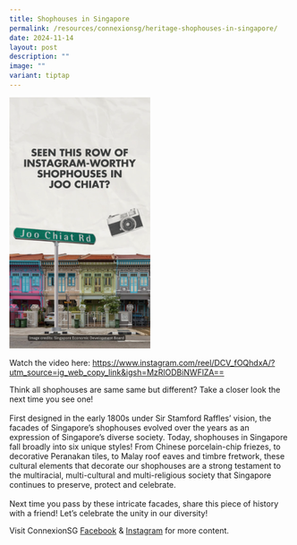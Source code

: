 ```yaml
---
title: Shophouses in Singapore
permalink: /resources/connexionsg/heritage-shophouses-in-singapore/
date: 2024-11-14
layout: post
description: ""
image: ""
variant: tiptap
---
```

<p></p>
<div class="isomer-image-wrapper">
<img style="width: 50%;" height="auto" width="100%" alt="Shophouses in Singapore" src="/images/Shophouses_in_Singapore.png">
</div>
<p>Watch the video here: <a href="https://www.instagram.com/reel/DCV_fOQhdxA/?utm_source=ig_web_copy_link&amp;igsh=MzRlODBiNWFlZA==" rel="noopener noreferrer nofollow" target="_blank">https://www.instagram.com/reel/DCV_fOQhdxA/?utm_source=ig_web_copy_link&amp;igsh=MzRlODBiNWFlZA==</a>
</p>
<p>Think all shophouses are same same but different? Take a closer look the
next time you see one!
<br>
<br>First designed in the early 1800s under Sir Stamford Raffles’ vision,
the facades of Singapore’s shophouses evolved over the years as an expression
of Singapore’s diverse society. Today, shophouses in Singapore fall broadly
into six unique styles! From Chinese porcelain-chip friezes, to decorative
Peranakan tiles, to Malay roof eaves and timbre fretwork, these cultural
elements that decorate our shophouses are a strong testament to the multiracial,
multi-cultural and multi-religious society that Singapore continues to
preserve, protect and celebrate.
<br>
<br>Next time you pass by these intricate facades, share this piece of history
with a friend! Let’s celebrate the unity in our diversity!</p>
<p>Visit ConnexionSG <a href="https://www.facebook.com/ConnexionSG" rel="noopener noreferrer nofollow" target="_blank">Facebook</a> &amp; <a href="https://www.instagram.com/connexionsg/" rel="noopener noreferrer nofollow" target="_blank">Instagram</a> for
more content.</p>